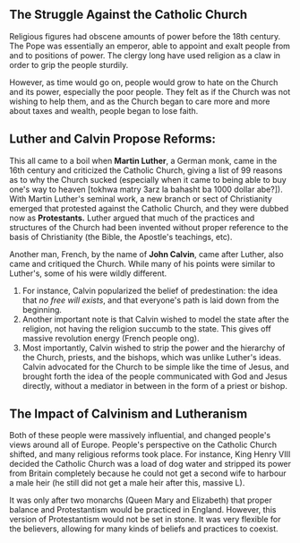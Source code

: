 ## The Struggle Against the Catholic Church

Religious figures had obscene amounts of power before the 18th century. The Pope was essentially an emperor, able to appoint and exalt people from and to positions of power. The clergy long have used religion as a claw in order to grip the people sturdily.

However, as time would go on, people would grow to hate on the Church and its power, especially the poor people. They felt as if the Church was not wishing to help them, and as the Church began to care more and more about taxes and wealth, people began to lose faith.


## Luther and Calvin Propose Reforms:

This all came to a boil when **Martin Luther**, a German monk, came in the 16th century and criticized the Catholic Church, giving a list of 99 reasons as to why the Church sucked (especially when it came to being able to buy one's way to heaven \[tokhwa matry 3arz la bahasht ba 1000 dollar abe?\]). With Martin Luther's seminal work, a new branch or sect of Christianity emerged that protested against the Catholic Church, and they were dubbed now as **Protestants.** Luther argued that much of the practices and structures of the Church had been invented without proper reference to the basis of Christianity (the Bible, the Apostle's teachings, etc).

Another man, French, by the name of **John Calvin**, came after Luther, also came and critiqued the Church. While many of his points were similar to Luther's, some of his were wildly different. 
1. For instance, Calvin popularized the belief of predestination: the idea that *no free will exists*, and that everyone's path is laid down from the beginning. 
2. Another important note is that Calvin wished to model the state after the religion, not having the religion succumb to the state. This gives off massive revolution energy (French people ong). 
3. Most importantly, Calvin wished to strip the power and the hierarchy of the Church, priests, and the bishops, which was unlike Luther's ideas. Calvin advocated for the Church to be simple like the time of Jesus, and brought forth the idea of the people communicated with God and Jesus directly, without a mediator in between in the form of a priest or bishop. 


## The Impact of Calvinism and Lutheranism

Both of these people were massively influential, and changed people's views around all of Europe. People's perspective on the Catholic Church shifted, and many religious reforms took place. For instance, King Henry VIII decided the Catholic Church was a load of dog water and stripped its power from Britain completely because he could not get a second wife to harbour a male heir (he still did not get a male heir after this, massive L). 

It was only after two monarchs (Queen Mary and Elizabeth) that proper balance and Protestantism would be practiced in England. However, this version of Protestantism would not be set in stone. It was very flexible for the believers, allowing for many kinds of beliefs and practices to coexist.
